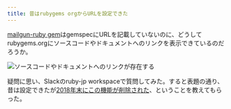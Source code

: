```yaml
---
title: 昔はrubygems orgからURLを設定できた
---
```

[mailgun-ruby gem](https://rubygems.org/gems/mailgun-ruby)はgemspecにURLを記載していないのに、どうしてrubygems.orgにソースコードやドキュメントへのリンクを表示できているのだろうか。

![](https://lh5.googleusercontent.com/CII2cxupWkRQFJ0XiQSsUVEMlJTUB5t23oqUuHrvm2jw6NtZ0SSFhw80isoMvk1dyFjqyW07uchlx0o-UNzIswL6Weqhk5NrLVe2R8I8Z0VGQS1tLrgKUnG-aYtV3IrZG5QJa-Sp-syXJFWMGWAJEGBKPDu4WXPszHR6DQ-WEXckyXX_ojZ_9fTtbDat "ソースコードやドキュメントへのリンクが存在する")

疑問に思い、Slackのruby-jp workspaceで質問してみた。すると表題の通り、昔は設定できたが[2018年末にこの機能が削除された](https://github.com/rubygems/rubygems.org/pull/1815)、ということを教えてもらった。
